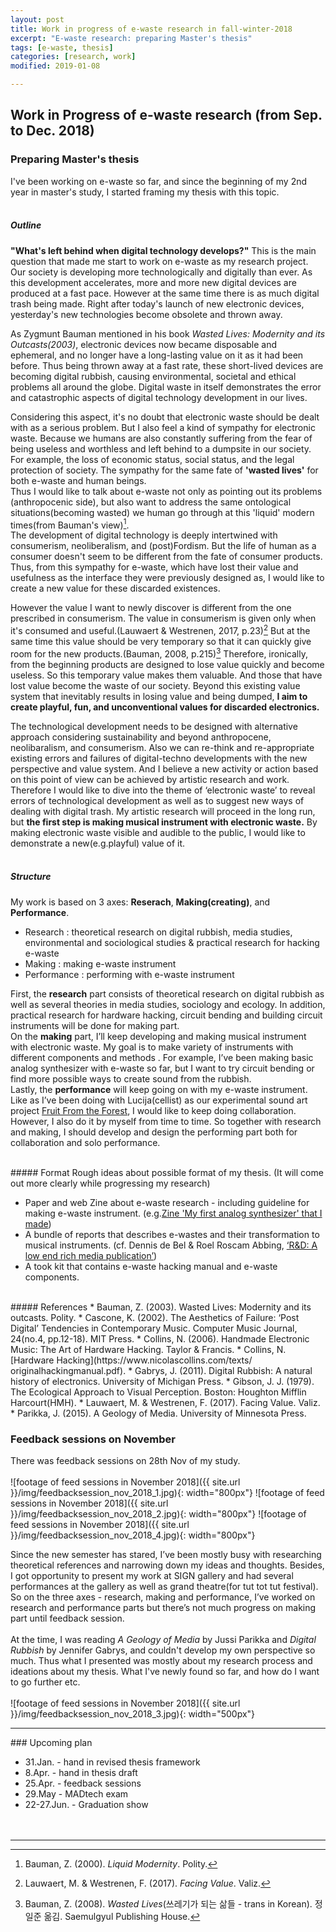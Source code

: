 ```yaml
---
layout: post
title: Work in progress of e-waste research in fall-winter-2018
excerpt: "E-waste research: preparing Master's thesis"
tags: [e-waste, thesis]
categories: [research, work]
modified: 2019-01-08

---
```


## Work in Progress of e-waste research (from Sep. to Dec. 2018)

### Preparing Master's thesis

I've been working on e-waste so far, and since the beginning of my 2nd year in master's study, I started framing my thesis with this topic.
<br><br>

##### Outline
**"What's left behind when digital technology develops?"** This is the main question that made me start to work on e-waste as my research project.
<br>
Our society is developing more technologically and digitally than ever. As this development accelerates, more and more new digital devices are produced at a fast pace. However at the same time there is as much digital trash being made. Right after today's launch of new electronic devices, yesterday's new technologies become obsolete and thrown away.

As Zygmunt Bauman mentioned in his book *Wasted Lives: Modernity and its Outcasts(2003)*, electronic devices now became disposable and ephemeral, and no longer have a long-lasting value on it as it had been before. Thus being thrown away at a fast rate, these short-lived devices are becoming digital rubbish, causing environmental, societal and ethical problems all around the globe. Digital waste in itself demonstrates the error and catastrophic aspects of digital technology development in our lives.

Considering this aspect, it's no doubt that electronic waste should be dealt with as a serious problem. But I also feel a kind of sympathy for electronic waste. Because we humans are also constantly suffering from the fear of being useless and worthless and left behind to a dumpsite in our society. For example, the loss of economic status, social status, and the legal protection of society. The sympathy for the same fate of **'wasted lives'** for both e-waste and human beings.
<br>
Thus I would like to talk about e-waste not only as pointing out its problems (anthropocenic side), but also want to address the same ontological situations(becoming wasted) we human go through at this 'liquid' modern times(from Bauman's view)[^1].
<br>
The development of digital technology is deeply intertwined with consumerism, neoliberalism, and (post)Fordism. But the life of human as a consumer doesn't seem to be different from the fate of consumer products. Thus, from this sympathy for e-waste, which have lost their value and usefulness as the interface they were previously designed as, I would like to create a new value for these discarded existences.

However the value I want to newly discover is different from the one prescribed in consumerism. The value in consumerism is given only when it's consumed and useful.(Lauwaert & Westrenen, 2017, p.23)[^2] But at the same time this value should be very temporary so that it can quickly give room for the new products.(Bauman, 2008, p.215)[^3] Therefore, ironically, from the beginning products are designed to lose value quickly and become useless. So this temporary value makes them valuable. And those that have lost value become the waste of our society.
Beyond this existing value system that inevitably results in losing value and being dumped, **I aim to create playful, fun, and unconventional values for discarded electronics.**

The technological development needs to be designed with alternative approach considering sustainability and beyond anthropocene, neolibaralism, and consumerism. Also we can re-think and re-appropriate existing errors and failures of digital-techno developments with the new perspective and value system. And I believe a new activity or action based on this point of view can be achieved by artistic research and work.  
<br>
Therefore I would like to dive into the theme of ‘electronic waste’ to reveal errors of technological development as well as to suggest new ways of dealing with digital trash. My artistic research will proceed in the long run, but **the first step is making musical instrument with electronic waste.** By making electronic waste visible and audible to the public, I would like to demonstrate a new(e.g.playful) value of it.
<br><br>

[^1]: Bauman, Z. (2000). *Liquid Modernity*. Polity.
[^2]: Lauwaert, M. & Westrenen, F. (2017). *Facing Value*. Valiz.
[^3]: Bauman, Z. (2008). *Wasted Lives*(쓰레기가 되는 삶들 - trans in Korean). 정일준 옮김. Saemulgyul Publishing House.

##### Structure
My work is based on 3 axes: **Reserach**, **Making(creating)**, and **Performance**.
<br>
* Research : theoretical research on digital rubbish, media studies, environmental and sociological studies & practical research for hacking e-waste
* Making : making e-waste instrument
* Performance : performing with e-waste instrument

First, the **research** part consists of theoretical research on digital rubbish as well as several theories in media studies, sociology and ecology. In addition, practical research for hardware hacking, circuit bending and building circuit instruments will be done for making part.
<br>
On the **making** part, I’ll keep developing and making musical instrument with electronic waste. My goal is to make variety of instruments with different components and methods . For example, I’ve been making basic analog synthesizer with e-waste so far, but I want to try circuit bending or find more possible ways to create sound from the rubbish.
<br>
Lastly, the **performance** will keep going on with my e-waste instrument. Like as I’ve been doing with Lucija(cellist) as our experimental sound art project [Fruit From the Forest](https://fruitfromtheforest.com/), I would like to keep doing collaboration. However, I also do it by myself from time to time. So together with research and making, I should develop and design the performing part both for collaboration and solo performance.

<br>
##### Format
Rough ideas about possible format of my thesis. (It will come out more clearly while progressing my research)

* Paper and web Zine about e-waste research - including guideline for making e-waste instrument. (e.g.[Zine 'My first analog synthesizer' that I made](http://handmade-electronic-art.com/))
* A bundle of reports that describes e-wastes and their transformation to musical instruments. (cf. Dennis de Bel & Roel Roscam Abbing, [‘R&D: A low end rich media publication’]( http://www.dennisdebel.nl/test/?p=1693))
* A took kit that contains e-waste hacking manual and e-waste components.

<br>
##### References
* Bauman, Z. (2003). Wasted Lives: Modernity and its outcasts. Polity.
* Cascone, K. (2002). The Aesthetics of Failure: ‘Post Digital’ Tendencies in Contemporary Music. Computer Music Journal, 24(no.4, pp.12-18). MIT Press.
* Collins, N. (2006). Handmade Electronic Music: The Art of Hardware Hacking. Taylor & Francis.
* Collins, N. [Hardware Hacking](https://www.nicolascollins.com/texts/ originalhackingmanual.pdf).
* Gabrys, J. (2011). Digital Rubbish: A natural history of electronics. University of Michigan Press.
* Gibson, J. J. (1979). The Ecological Approach to Visual Perception. Boston: Houghton Mifflin Harcourt(HMH).
* Lauwaert, M. & Westrenen, F. (2017). Facing Value. Valiz.
* Parikka, J. (2015). A Geology of Media. University of Minnesota Press.

<br>

### Feedback sessions on November

There was feedback sessions on 28th Nov of my study.
<br><br>
![footage of feed sessions in November 2018]({{ site.url }}/img/feedbacksession_nov_2018_1.jpg){: width="800px"}
![footage of feed sessions in November 2018]({{ site.url }}/img/feedbacksession_nov_2018_2.jpg){: width="800px"}
![footage of feed sessions in November 2018]({{ site.url }}/img/feedbacksession_nov_2018_4.jpg){: width="800px"}

Since the new semester has stared, I’ve been mostly busy with researching theoretical references and narrowing down my ideas and thoughts. Besides, I got opportunity to present my work at SIGN gallery and had several performances at the gallery as well as grand theatre(for tut tot tut festival). So on the three axes - research, making and performance, I’ve worked on research and performance parts but there’s not much progress on making part until feedback session.
<br><br>
At the time, I was reading *A Geology of Media* by Jussi Parikka and *Digital Rubbish* by Jennifer Gabrys, and couldn't develop my own perspective so much. Thus what I presented was mostly about my research process and ideations about my thesis. What I've newly found so far, and how do I want to go further etc.
<br><br>
![footage of feed sessions in November 2018]({{ site.url }}/img/feedbacksession_nov_2018_3.jpg){: width="500px"}
<br>

<hr>
### Upcoming plan

* 31.Jan. - hand in revised thesis framework
* 8.Apr. - hand in thesis draft
* 25.Apr. - feedback sessions
* 29.May - MADtech exam
* 22-27.Jun. - Graduation show
<br><br><br>
<hr>
